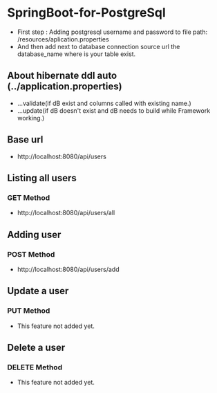 # SpringBoot-for-PostgreSql

* First step : Adding postgresql username and password to file path: /resources/aplication.properties
* And then add next to database connection source url the database_name where is your table exist.


## About hibernate ddl auto (../application.properties)
* ...validate(if dB exist and columns called with  existing name.)
* ...update(if dB doesn't exist and dB needs to build while Framework working.)

## Base url
* http://localhost:8080/api/users

## Listing all users
### GET Method
* http://localhost:8080/api/users/all

## Adding  user
### POST Method
* http://localhost:8080/api/users/add

## Update a user
### PUT Method
* This feature not added yet.

## Delete a user
### DELETE Method
* This feature not added yet.
